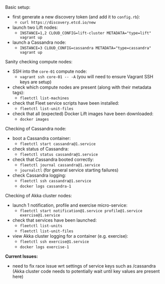 Basic setup:
* first generate a new discovery token (and add it to `config.rb`):
  * `curl https://discovery.etcd.io/new`
* launch two Lift nodes:
  * `INSTANCE=1,2 CLOUD_CONFIG=lift-cluster METADATA="type=lift" vagrant up`
* launch a Cassandra node:
  * `INSTANCE=3 CLOUD_CONFIG=cassandra METADATA="type=cassandra" vagrant up`

Sanity checking compute nodes:
* SSH into the `core-01` compute node:
  * `vagrant ssh core-01 -- -A` (you will need to ensure Vagrant SSH keys are setup)
* check which compute nodes are present (along with their metadata tags):
  * `fleetctl list-machines`
* check that Fleet service scripts have been installed:
  * `fleetctl list-unit-files`
* check that all (expected) Docker Lift images have been downloaded:
  * `docker images`

Checking of Cassandra node:
* boot a Cassandra container:
  * `fleetctl start cassandra@1.service`
* check status of Cassandra:
  * `fleetctl status cassandra@1.service`
* check that Cassandra booted correctly:
  * `fleetctl journal cassandra@1.service`
  * `journalctl` (for general service starting failures)
* check Cassandra logging:
  * `fleetctl ssh cassandra@1.service`
  * `docker logs cassandra-1`

Checking of Akka cluster nodes:
* launch 1 notification, profile and exercise micro-service:
  * `fleetctl start notification@1.service profile@1.service exercise@1.service`
* check that services have been launched:
  * `fleetctl list-units`
  * `fleetctl list-unit-files`
* view Akka cluster logging for a container (e.g. exercise):
  * `fleetctl ssh exercise@1.service`
  * `docker logs exercise-1`

**Current Issues:** 
* need to fix race issue wrt settings of service keys such as /cassandra (Akka cluster code needs to potentially wait until key values are present here)
